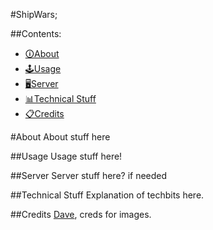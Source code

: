 #ShipWars;

##Contents: 
 - [&#128712;About](#about)
 - [&#128377;Usage](#usage)
 - [&#128421;Server](#server)
 - [&#128202;Technical Stuff](#technical-stuff)
 - [&#128203;Credits](#credits)

#About
About stuff here

##Usage
Usage stuff here!

##Server
Server stuff here? if needed

##Technical Stuff
Explanation of techbits here.

##Credits
[Dave](https://github.com/Newms34), creds for images.